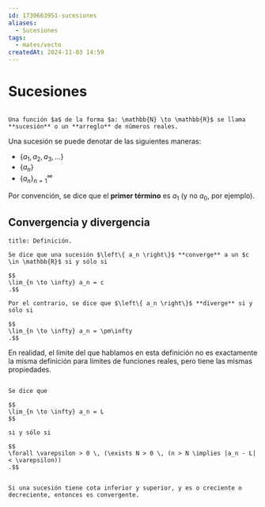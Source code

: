 ```yaml
---
id: 1730663951-sucesiones
aliases:
  - Sucesiones
tags:
  - mates/vecto
createdAt: 2024-11-03 14:59
---
```


# Sucesiones

```ad-definition

Una función $a$ de la forma $a: \mathbb{N} \to \mathbb{R}$ se llama **sucesión** o un **arreglo** de números reales.

```

Una sucesión se puede denotar de las siguientes maneras:

- $\left\{ a_1, a_2, a_3, \ldots \right\}$
- $\left\{ a_n \right\}$
- $\left\{ a_n \right\}^{\infty}_{n=1}$

Por convención, se dice que el **primer término** es $a_1$ (y no $a_0$, por ejemplo).

## Convergencia y divergencia

```ad-definition
title: Definición.

Se dice que una sucesión $\left\{ a_n \right\}$ **converge** a un $c \in \mathbb{R}$ si y sólo si

$$
\lim_{n \to \infty} a_n = c
.$$

Por el contrario, se dice que $\left\{ a_n \right\}$ **diverge** si y sólo si

$$
\lim_{n \to \infty} a_n = \pm\infty
.$$
```

En realidad, el límite del que hablamos en esta definición no es exactamente la misma definición para límites de funciones reales, pero tiene las mismas propiedades.

```ad-definition

Se dice que 

$$
\lim_{n \to \infty} a_n = L
$$

si y sólo si

$$
\forall \varepsilon > 0 \, (\exists N > 0 \, (n > N \implies |a_n - L| < \varepsilon))
.$$

```

```ad-theorem

Si una sucesión tiene cota inferior y superior, y es o creciente o decreciente, entonces es convergente.

```
